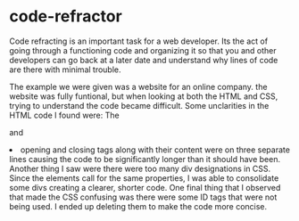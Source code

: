 # code-refractor
Code refracting is an important task for a web developer. Its the act of going through a functioning code and organizing it so that you and other developers can go back at a later date and understand why lines of code are there with minimal trouble.

The example we were given was a website for an online company. the website was fully funtional, but when looking at both the HTML and CSS, trying to understand the code became difficult. Some unclarities in the HTML code I found were: The <p> and <li> opening and closing tags along with their content were on three separate lines causing the code to be significantly longer than it should have been. Another thing I saw were there were too many div designations in CSS. Since the elements call for the same properties, I was able to consolidate some divs creating a clearer, shorter code. One final thing that I observed that made the CSS confusing was there were some ID tags that were not being used. I ended up deleting them to make the code more concise.
